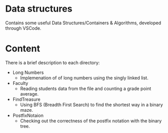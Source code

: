 # Data structures
Contains some useful Data Structures/Containers & Algorithms, developed through VSCode.
# Content
There is a brief description to each directory:
- Long Numbers
    - Implemenation of of long numbers using the singly linked list.
- Faculty
    - Reading students data from the file and counting a grade point average. 
- FindTreasure
    - Using BFS (Breadth First Search) to find the shortest way in a binary maze.
- PostfixNotaion
    - Checking out the correctness of the postfix notation with the binary tree.
